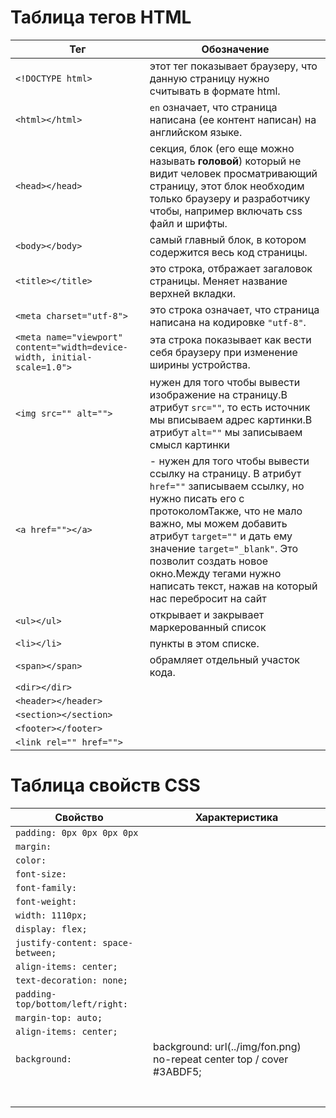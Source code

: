 # Таблица тегов HTML
|Тег|Обозначение|
|----------------|-----------------------------------------|
|`<!DOCTYPE html>`|этот тег показывает браузеру, что данную страницу нужно считывать в формате html.|
|`<html></html>`|`en` означает, что страница написана (ее контент написан) на английском языке.|
|`<head></head>`|секция, блок (его еще можно называть **головой**) который не видит человек просматривающий страницу, этот блок необходим только браузеру и разработчику чтобы, например включать css файл и шрифты.|
|`<body></body>`|самый главный блок, в котором содержится весь код страницы.|
|`<title></title>`|это строка, отбражает загаловок страницы. Меняет название верхней вкладки.|
|`<meta charset="utf-8">`|это строка означает, что страница написана на кодировке `"utf-8"`.|
|`<meta name="viewport" content="width=device-width, initial-scale=1.0">`|эта строка показывает как вести себя браузеру при изменение ширины устройства.|
|`<img src="" alt="">`|нужен для того чтобы вывести изображение на страницу.В атрибут `src=""`, то есть источник мы вписываем адрес картинки.В атрибут `alt=""` мы записываем смысл картинки|
|`<a href=""></a>`|- нужен для того чтобы вывести ссылку на страницу. В атрибут `href=""` записываем ссылку, но нужно писать его с протоколомТакже, что не мало важно, мы можем добавить атрибут `target=""` и дать ему значение `target="_blank"`. Это позволит создать новое окно.Между тегами нужно написать текст, нажав на который нас перебросит на сайт |
|`<ul></ul>`|открывает и закрывает маркерованный список|
|`<li></li>`|пункты в этом списке.|
|`<span></span>`|обрамляет отдельный участок кода.|
|`<dir></dir>`||
|`<header></header>`||
|`<section></section>`||
|`<footer></footer>`||
|`<link rel="" href="">`||

# Таблица свойств CSS
|Свойство| Характеристика |
|------------------------|----------------------------------------------|
|`padding: 0px 0px 0px 0px`||
|`margin:`||
|`color:`||
|`font-size:`||
|`font-family:`||
|`font-weight:`||
|`width: 1110px;`||
|`display: flex;`||
|`justify-content: space-between;`||
|`align-items: center;`||
|`text-decoration: none;`||
|`padding-top/bottom/left/right:`||
|`margin-top: auto;`||
|`align-items: center;`||
|`background:`|background: url(../img/fon.png) no-repeat center top / cover #3ABDF5;|
|||
|||
|||
|||
|||
|||
|||



